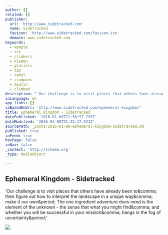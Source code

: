 ```yaml
---
author: []
related: []
publisher:
  url: 'http://www.sidetracked.com'
  name: Sidetracked
  favicon: 'http://www.sidetracked.com/favicon.ico'
  domain: www.sidetracked.com
keywords:
  - kemple
  - ice
  - climbers
  - klemen
  - glaciers
  - tim
  - rahel
  - crampons
  - moulin
  - climbed
description: "'Our challenge is to visit places that others have already been to, then figure out how to interpret the landscape in a unique way, make it our own. The one ingredient adventure does need is the element of the unknown - the sense that what you might find, and whether you will be successful in your mission, hangs in the fog of uncertainty.'"
inLanguage: en
app_links: []
isBasedOnUrl: 'http://www.sidetracked.com/ephemeral-kingdom/'
title: Ephemeral Kingdom - Sidetracked
datePublished: '2016-01-08T21:36:57.293Z'
dateModified: '2016-01-08T21:22:17.521Z'
sourcePath: _posts/2016-01-08-ephemeral-kingdom-sidetracked.md
published: true
inFeed: true
hasPage: false
inNav: false
_context: 'http://schema.org'
_type: MediaObject

---
```

<article style=""><h1>Ephemeral Kingdom - Sidetracked</h1><p>'Our challenge is to visit places that others have already been to&amp;comma; then figure out how to interpret the landscape in a unique way&amp;comma; make it our own&amp;period; The one ingredient adventure does need is the element of the unknown - the sense that what you might find&amp;comma; and whether you will be successful in your mission&amp;comma; hangs in the fog of uncertainty&amp;period;'</p><img src="http://www.sidetracked.com/wp-content/uploads/2015/11/CF016651.jpg" /></article>